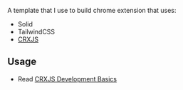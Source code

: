 A template that I use to build chrome extension that uses:

- Solid
- TailwindCSS
- [CRXJS](https://crxjs.dev/vite-plugin/)

## Usage

- Read [CRXJS Development Basics](https://crxjs.dev/vite-plugin/getting-started/solid/dev-basics) 
